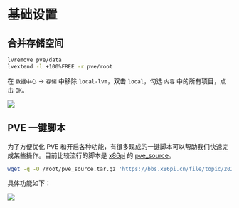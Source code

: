 # 基础设置

## 合并存储空间

```sh
lvremove pve/data
lvextend -l +100%FREE -r pve/root
```

在 `数据中心` -> `存储` 中移除 `local-lvm`，双击 `local`，勾选 `内容` 中的所有项目，点击 `OK`。

![](https://img.slarker.me/wiki/20250421155043922.webp)

## PVE 一键脚本

为了方便优化 PVE 和开启各种功能，有很多现成的一键脚本可以帮助我们快速完成某些操作。目前比较流行的脚本是 [x86pi](https://bbs.x86pi.com/) 的 [pve_source](https://bbs.x86pi.com/thread?topicId=20)。

```sh
wget -q -O /root/pve_source.tar.gz 'https://bbs.x86pi.cn/file/topic/2023-11-28/file/01ac88d7d2b840cb88c15cb5e19d4305b2.gz' && tar zxvf /root/pve_source.tar.gz && /root/./pve_source
```

具体功能如下：

![](https://img.slarker.me/wiki/20250421154310330.webp)